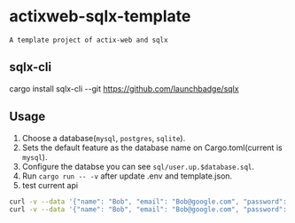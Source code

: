 # actixweb-sqlx-template
    A template project of actix-web and sqlx

## sqlx-cli
cargo install sqlx-cli --git https://github.com/launchbadge/sqlx

## Usage

1. Choose a database(`mysql`, `postgres`, `sqlite`).
2. Sets the default feature as the database name on Cargo.toml(current is `mysql`).
3. Configure the databse you can see `sql/user.up.$database.sql`.
4. Run `cargo run -- -v` after update .env and template.json.
5. test current api
```sh
curl -v --data '{"name": "Bob", "email": "Bob@google.com", "password": "Bobpass"}' -H "Content-Type: application/json" -X POST localhost:8080/user/login
curl -v --data '{"name": "Bob", "email": "Bob@google.com", "password": "Bobpass"}' -H "Content-Type: application/json" -X POST localhost:8080/user/register
```



